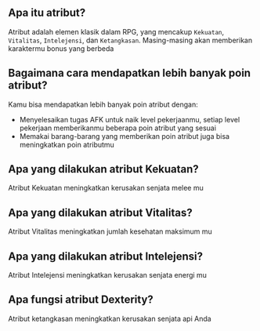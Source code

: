 ## Apa itu atribut?
Atribut adalah elemen klasik dalam RPG, yang mencakup `Kekuatan`, `Vitalitas`, `Intelejensi`, dan `Ketangkasan`. Masing-masing akan memberikan karaktermu bonus yang berbeda

## Bagaimana cara mendapatkan lebih banyak poin atribut?
Kamu bisa mendapatkan lebih banyak poin atribut dengan:
- Menyelesaikan tugas AFK untuk naik level pekerjaanmu, setiap level pekerjaan memberikanmu beberapa poin atribut yang sesuai
- Memakai barang-barang yang memberikan poin atribut juga bisa meningkatkan poin atributmu

## Apa yang dilakukan atribut Kekuatan?
Atribut Kekuatan meningkatkan kerusakan senjata melee mu

## Apa yang dilakukan atribut Vitalitas?
Atribut Vitalitas meningkatkan jumlah kesehatan maksimum mu

## Apa yang dilakukan atribut Intelejensi?
Atribut Intelejensi meningkatkan kerusakan senjata energi mu

## Apa fungsi atribut Dexterity?
Atribut ketangkasan meningkatkan kerusakan senjata api Anda
